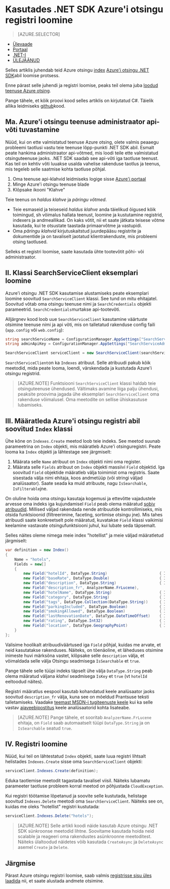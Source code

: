 <properties
    pageTitle="Kasutades .NET SDK Azure'i otsingu registri loomine | Microsoft Azure'i | Majutatud pilveteenuses otsing"
    description="Registri loomine abil Azure'i otsingu .NET SDK-koodi."
    services="search"
    documentationCenter=""
    authors="brjohnstmsft"
    manager="jhubbard"
    editor=""
    tags="azure-portal"/>

<tags
    ms.service="search"
    ms.devlang="dotnet"
    ms.workload="search"
    ms.topic="get-started-article"
    ms.tgt_pltfrm="na"
    ms.date="08/29/2016"
    ms.author="brjohnst"/>

# <a name="create-an-azure-search-index-using-the-net-sdk"></a>Kasutades .NET SDK Azure'i otsingu registri loomine
> [AZURE.SELECTOR]
- [Ülevaade](search-what-is-an-index.md)
- [Portaal](search-create-index-portal.md)
- [.NET-I](search-create-index-dotnet.md)
- [ÜLEJÄÄNUD](search-create-index-rest-api.md)


Selles artiklis juhendab teid Azure otsingu [index](https://msdn.microsoft.com/library/azure/dn798941.aspx) [Azure'i otsingu .NET SDK](https://msdn.microsoft.com/library/azure/dn951165.aspx)abil loomise protsess.

Enne pärast selle juhendi ja registri loomise, peaks teil olema juba [loodud teenuse Azure otsing](search-create-service-portal.md).

Pange tähele, et kõik proovi kood selles artiklis on kirjutatud C#. Täielik allika leidmiseks [github](http://aka.ms/search-dotnet-howto)kood.

## <a name="i-identify-your-azure-search-services-admin-api-key"></a>Ma. Azure'i otsingu teenuse administraator api-võti tuvastamine
Nüüd, kui on ette valmistatud teenuse Azure otsing, olete valmis peaaegu probleemi taotlusi vastu teie teenuse lõpp-punkti .NET SDK abil. Esmalt peate hankima administraator api-võtmed, mis loodi teile ette valmistatud otsinguteenuse jaoks. .NET SDK saadab see api-võti iga taotluse teenust. Kas teil on kehtiv võti luuakse usalda vahelise rakenduse taotlus ja teenus, mis tegeleb selle saatmise kohta taotluse põhjal.

1. Oma teenuse api-klahvid leidmiseks logige sisse [Azure'i portaal](https://portal.azure.com/)
2. Minge Azure'i otsingu teenuse blade
3. Klõpsake ikooni "Klahve"

Teie teenus on *haldus klahve* ja *päringu võtmed*.

  - Teie esmaseid ja teiseseid *haldus klahve* anda täielikud õigused kõik toimingud, sh võimalus hallata teenust, loomine ja kustutamine registrid, indexers ja andmeallikad. On kaks võtit, nii et saate jätkata teisese võtme kasutada, kui te otsustate taastada primaarvõtme ja vastupidi.
  - Oma *päringu klahvid* kirjutuskaitstud juurdepääsu registrite ja dokumentide ja on tavaliselt jaotatud klientrakenduste, mis probleemi otsing taotlused.

Selleks et registri loomise, saate kasutada ühte tootevõtit põhi- või administraator.

<a name="CreateSearchServiceClient"></a>
## <a name="ii-create-an-instance-of-the-searchserviceclient-class"></a>II. Klassi SearchServiceClient eksemplari loomine
Azure'i otsingu .NET SDK kasutamise alustamiseks peate eksemplari loomine soovitud `SearchServiceClient` klassi. See tund on mitu ehitajatel. Soovitud võtab oma otsingu teenuse nimi ja `SearchCredentials` objekti parameetrid. `SearchCredentials`murtakse api-tootevõti.

Alljärgnev kood loob uue `SearchServiceClient` kasutamine väärtuste otsimine teenuse nimi ja api võti, mis on talletatud rakenduse config faili (`app.config` või `web.config`):

```csharp
string searchServiceName = ConfigurationManager.AppSettings["SearchServiceName"];
string adminApiKey = ConfigurationManager.AppSettings["SearchServiceAdminApiKey"];

SearchServiceClient serviceClient = new SearchServiceClient(searchServiceName, new SearchCredentials(adminApiKey));
```

`SearchServiceClient`on ka `Indexes` atribuut. Selle atribuudi pakub kõik meetodid, mida peate looma, loendi, värskendada ja kustutada Azure'i otsingu registrid.

> [AZURE.NOTE] Funktsiooni `SearchServiceClient` klassi haldab teie otsinguteenuse ühendused. Vältimaks avamine liiga palju ühendusi, peaksite proovima jagada ühe eksemplari `SearchServiceClient` oma rakenduse võimalusel. Oma meetodite on sellise ühiskasutuse lubamiseks.

<a name="DefineIndex"></a>
## <a name="iii-define-your-azure-search-index-using-the-index-class"></a>III. Määratleda Azure'i otsingu registri abil soovitud `Index` klassi
Ühe kõne on `Indexes.Create` meetod loob teie indeks. See meetod suunab parameetrina on `Index` objekti, mis määratleb Azure'i otsinguregistri. Peate looma ka `Index` objekti ja lähtestage see järgmiselt:

1. Määrata selle `Name` atribuut on `Index` objekti nimi oma register.
2. Määrata selle `Fields` atribuut on `Index` objekti massiivi `Field` objektid. Iga soovitud `Field` objektide määratleb välja toimimist oma registris. Saate sisestada välja nimi ehitaja, koos andmetüüp (või stringi väljad analüsaator). Saate seada ka muid atribuute, nagu `IsSearchable`, `IsFilterable`jne.

On oluline hoida oma otsingu kasutaja kogemusi ja ettevõtte vajadustele arvesse oma indeks iga kujundamisel `Field` peab olema määratud [sobiv atribuudid](https://msdn.microsoft.com/library/azure/dn798941.aspx). Millised väljad rakendada nende atribuutide kontrollimiseks, mis otsida funktsioonid (filtreerimine, faceting, sortimise otsingu jne). Mis tahes atribuudi saate konkreetselt pole määratud, kuvatakse `Field` klassi vaikimisi keelamine vastavate otsingufunktsiooni juhul, kui lubate seda täpsemalt.

Selles näites oleme nimega meie index "hotellist" ja meie väljad määratletud järgmiselt:

```csharp
var definition = new Index()
{
    Name = "hotels",
    Fields = new[]
    {
        new Field("hotelId", DataType.String)                       { IsKey = true, IsFilterable = true },
        new Field("baseRate", DataType.Double)                      { IsFilterable = true, IsSortable = true, IsFacetable = true },
        new Field("description", DataType.String)                   { IsSearchable = true },
        new Field("description_fr", AnalyzerName.FrLucene),
        new Field("hotelName", DataType.String)                     { IsSearchable = true, IsFilterable = true, IsSortable = true },
        new Field("category", DataType.String)                      { IsSearchable = true, IsFilterable = true, IsSortable = true, IsFacetable = true },
        new Field("tags", DataType.Collection(DataType.String))     { IsSearchable = true, IsFilterable = true, IsFacetable = true },
        new Field("parkingIncluded", DataType.Boolean)              { IsFilterable = true, IsFacetable = true },
        new Field("smokingAllowed", DataType.Boolean)               { IsFilterable = true, IsFacetable = true },
        new Field("lastRenovationDate", DataType.DateTimeOffset)    { IsFilterable = true, IsSortable = true, IsFacetable = true },
        new Field("rating", DataType.Int32)                         { IsFilterable = true, IsSortable = true, IsFacetable = true },
        new Field("location", DataType.GeographyPoint)              { IsFilterable = true, IsSortable = true }
    }
};
```

Valisime hoolikalt atribuudiväärtused iga `Field` põhjal, kuidas me arvate, et neid kasutatakse rakenduses. Näiteks, on tõenäoline, et läheduses otsimine inimeste huvi märksõna vastet, klõpsake selle `description` välja, et võimaldada selle välja Otsingu seadmisega `IsSearchable` et `true`.

Pange tähele selle tüüpi indeks täpselt ühe välja `DataType.String` peab olema määratud väljana _klahvi_ seadmisega `IsKey` et `true` (vt `hotelId` eeltoodud näites).

Registri määratlus eespool kasutab kohandatud keele analüsaator jaoks soovitud `description_fr` välja, kuna see on mõeldud Prantsuse teksti talletamiseks. Vaadake [teemast MSDN-i tugiteenuste keele](https://msdn.microsoft.com/library/azure/dn879793.aspx) kui ka selle vastav [ajaveebipostitus](https://azure.microsoft.com/blog/language-support-in-azure-search/) keele analüsaatorid kohta lisateabe.

> [AZURE.NOTE]  Pange tähele, et sooritab `AnalyzerName.FrLucene` ehitaja, on `Field` saab automaatselt tüüpi `DataType.String` ja on `IsSearchable` seatud `true`.

## <a name="iv-create-the-index"></a>IV. Registri loomine
Nüüd, kui teil on lähtestatud `Index` objekti, saate luua registri lihtsalt helistades `Indexes.Create` sisse oma `SearchServiceClient` objekti:

```csharp
serviceClient.Indexes.Create(definition);
```

Eduka taotlemise meetodit tagastada tavalisel viisil. Näiteks lubamatu parameeter taotluse probleem korral meetod on põhjustada `CloudException`.

Kui registri töötamise lõpetanud ja soovite selle kustutada, helistage soovitud `Indexes.Delete` meetodi oma `SearchServiceClient`. Näiteks see on, kuidas me oleks "hotellist" registri kustutada:

```csharp
serviceClient.Indexes.Delete("hotels");
```

> [AZURE.NOTE] Selle artikli koodi näide kasutab Azure otsingu .NET SDK sünkroonse meetodid lihtne. Soovitame kasutada hoida neid scalable ja reageeri oma rakendustes asünkroonne meetoditest. Näiteks ülaltoodud näidetes võib kasutada `CreateAsync` ja `DeleteAsync` asemel `Create` ja `Delete`.

## <a name="next"></a>Järgmise
Pärast Azure otsingu registri loomise, saab valmis [registrisse sisu üles laadida](search-what-is-data-import.md) nii, et saate alustada andmete otsimine.
